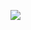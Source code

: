 [![](https://mermaid.ink/img/eyJjb2RlIjoiZ3JhcGggVERcbiAgICBhcGFjaGVbZmE6ZmEtZm9sZGVyIC9ob21lL29lbS9lc2luYS9hcGFjaGVdIFxuICAgIGFwYWNoZSAtLS0tLS0tLS0gfCDQlNC-0YHRgtGD0L_QvdGL0LUg0LzQvtC00YPQu9C4IHwgbW9kc1tmYTpmYS1mb2xkZXIgbW9kcy1hdmFpbGFibGVdXG4gICAgYXBhY2hlIC0tLS0tLS0tIHwg0JTQvtGB0YLRg9C_0L3Ri9C1INGB0LDQudGC0YsgfCBzaXRlc1tmYTpmYS1mb2xkZXIgc2l0ZXMtYXZhaWxhYmxlXVxuICAgIGFwYWNoZSAtLS0tIHwg0J3QsNGB0YLRgNC-0LnQutC4INC60LvQuNC10L3RgtC-0LIgMdChLdCx0LDQtyB8dnJkW2ZhOmZhLWZvbGRlciB2cmQtZmlsZXNdXG5cbiAgICBtb2RzIC0tLSB8INCd0LDRgdGC0YDQvtC50LrQsCDQvNC-0LTRg9C70Y8gYXBhY2hlIHwgd3NhcDI0LmNvbmZbZmE6ZmEtZmlsZSB3c2FwMjQuY29uZl1cbiAgICBtb2RzIC0tLSB8INCX0LDQs9GA0YPQt9C60LAg0LzQvtC00YPQu9GPIGFwYWNoZSB8IHdzYXAyNC5sb2FkW2ZhOmZhLWZpbGUgd3NhcDI0LmxvYWRdXG5cbiAgICBzaXRlcyAtLS0gfCDQnNC-0LTRg9C70Lgg0LrQvtC90YTQuNCz0YPRgNCw0YbQuNC4INC-0YHQvdC-0LLQvdC-0LPQviDRgdCw0LnRgtCwIHwgZGVmW2ZhOmZhLWZvbGRlciAwMDAtZGVmYXVsdF1cbiAgICBzaXRlcyAtLS0gfCDQmtC-0L3RhNC40LPRg9GA0LDRhtC40Y8g0L7RgdC90L7QstC90L7Qs9C-INGB0LDQudGC0LAgfCBkZWYuY29uZltmYTpmYS1maWxlIDAwMC1kZWZhdWx0LmNvbmZdXG5cbiAgICBkZWYgLS0tIHwg0JTQvtGB0YLRg9C_0L3Ri9C1INC60L7QvdGE0LjQs9GD0YDQsNGG0LjQuCAx0KEt0LHQsNC3IHwgYXZhaWxhYmxlW2ZhOmZhLWZvbGRlciBhdmFpbGFibGVdXG4gICAgZGVmIC0tLSB8INCQ0LrRgtC40LLQvdGL0LUg0LrQvtC90YTQuNCz0YPRgNCw0YbQuNC4IDHQoS3QsdCw0LcgfCBlbmFibGVkW2ZhOmZhLWZvbGRlciBlbmFibGVkXVxuICAgIGRlZiAtLS0gfCDQntCx0YnQuNC1INC90LDRgdGC0YDQvtC50LrQuCDQutC-0L3RhNC40LPRg9GA0LDRhtC40LkgMdChLdCx0LDQtyB8IGRpcmVjdG9yeS5jb25mW2ZhOmZhLWZpbGUgZGlyZWN0b3J5LmNvbmZdXG5cbiAgICBhdmFpbGFibGUgPT09IHwg0KTQsNC50LvRiyDQutC-0L3RhNC40LPRg9GA0LDRhtC40LkgMdChLdCx0LDQtyB8IGZpbGUuY29uZltmYTpmYS1maWxlICouY29uZl1cbiAgICBlbmFibGVkID09PSB8INCh0YHRi9C70LrQuCDQvdCwINGE0LDQudC70Ysg0LrQvtC90YTQuNCz0YPRgNCw0YbQuNC5IDHQoS3QsdCw0LcgfCBsaW5rLmNvbmZbZmE6ZmEtbGluayAqLmNvbmZdXG4gICAgXG4gICAgbGluay5jb25mIC0uLT4gfCDQktC60Lsv0JLRi9C60Lsg0YEg0L_QvtC80L7RidGM0Y4g0YHRgdGL0LvQutC4IHwgZmlsZS5jb25mXG5cbiAgICB2cmQgPT09IHwg0JrQsNGC0LDQu9C-0LPQuCDQutC70LjQvdGC0L7QsiDQsdC-0LXQstC-0LkgMdChLdCx0LDQt9GLIHwgcHJvZFtmYTpmYS1mb2xkZXIgKi5wcm9kXVxuICAgIHByb2QgLS0tIHwg0JrQsNGC0LDQu9C-0LMg0LrQu9C40LXQvdGC0LAgMdChLdCx0LDQt9GLINGA0LDQt9GA0LDQsdC-0YLQutC4IHwgZGV2W2ZhOmZhLWZvbGRlciBkZXZdXG4gICAgXG4gICAgcHJvZCAtLS0gfCDQndCw0YHRgtGA0L7QudC60LAg0LrQu9C40LXQvdGC0LAg0LHQvtC10LLQvtC5IDHQoS3QsdCw0LfRiyB8IHByb2QudnJkW2ZhOmZhLWZpbGUgcHJvZC52cmRdXG4gICAgZGV2IC0tLSB8INCd0LDRgdGC0YDQvtC50LrQsCDQutC70LjQtdC90YLQsCAx0KEt0LHQsNC30Ysg0YDQsNC30YDQsNCx0L7RgtC60LggfCBkZXYudnJkW2ZhOmZhLWZpbGUgZGV2LnZyZF1cbiAgICBcbiAgICBkZWYuY29uZiAtLS0tLS0tPiBsaW5rLmNvbmZcbiAgICBmaWxlLmNvbmYgLS0tLT4gZGlyZWN0b3J5LmNvbmZcbiAgICBmaWxlLmNvbmYgLS0tLS0-IHByb2QudnJkXG4gICAgZmlsZS5jb25mIC0tLS0-IGRldi52cmRcblxuICAgIGFwYWNoZTJbZmE6ZmEtZm9sZGVyIC9ldGMvYXBhY2hlMl1cbiAgICBhcGFjaGUyIC0tLS0tLSBzaXRlcy1hdmFpbGFibGVbZmE6ZmEtZm9sZGVyIHNpdGVzLWF2YWlsYWJsZV1cbiAgICBhcGFjaGUyIC0tLS0tLS0gbW9kcy1hdmFpbGFibGVbZmE6ZmEtZm9sZGVyIG1vZHMtYXZhaWxhYmxlXVxuXG4gICAgbW9kcy1hdmFpbGFibGUgLS0tLSBsaW5rLndzYXAyNC5jb25mW2ZhOmZhLWxpbmsgd3NhcDI0LmNvbmZdXG4gICAgbW9kcy1hdmFpbGFibGUgLS0tLSBsaW5rLndzYXAyNC5sb2FkW2ZhOmZhLWxpbmsgd3NhcDI0LmxvYWRdXG5cbiAgICBsaW5rLndzYXAyNC5jb25mIC0uLi0-IHdzYXAyNC5jb25mXG4gICAgbGluay53c2FwMjQubG9hZCAtLi4tPiB3c2FwMjQubG9hZFxuXG4gICAgc2l0ZXMtYXZhaWxhYmxlIC0tLS0gZXRjLmRlZi5jb25mW2ZhOmZhLWxpbmsgMDAwLWRlZmF1bHQuY29uZl1cbiAgICBldGMuZGVmLmNvbmYgLS4tPiBkZWYuY29uZlxuXG4gICAgZGlzdHJpYltmYTpmYS1mb2xkZXIgL2hvbWUvb2VtL2VzaW5hL2Rpc3RyaWJdID09PT09PT09IHZlcnNpb25bZmE6ZmEtZm9sZGVyIHZlcnNpb24vb3B0LzFDL3Y4LjMveDg2XzY0XVxuICAgIHBsYXRmb3JtW2ZhOmZhLWxpbmsgL2hvbWUvb2VtL2VzaW5hL3BsYXRmb3JtXSAtLi0-IHZlcnNpb25cblxuICAgIHdzYXAyNC5sb2FkIC0tPiBwbGF0Zm9ybSIsIm1lcm1haWQiOnsidGhlbWUiOiJkZWZhdWx0In0sInVwZGF0ZUVkaXRvciI6ZmFsc2UsImF1dG9TeW5jIjp0cnVlLCJ1cGRhdGVEaWFncmFtIjpmYWxzZX0)](https://mermaid-js.github.io/mermaid-live-editor/edit#eyJjb2RlIjoiZ3JhcGggVERcbiAgICBhcGFjaGVbZmE6ZmEtZm9sZGVyIC9ob21lL29lbS9lc2luYS9hcGFjaGVdIFxuICAgIGFwYWNoZSAtLS0tLS0tLS0gfCDQlNC-0YHRgtGD0L_QvdGL0LUg0LzQvtC00YPQu9C4IHwgbW9kc1tmYTpmYS1mb2xkZXIgbW9kcy1hdmFpbGFibGVdXG4gICAgYXBhY2hlIC0tLS0tLS0tIHwg0JTQvtGB0YLRg9C_0L3Ri9C1INGB0LDQudGC0YsgfCBzaXRlc1tmYTpmYS1mb2xkZXIgc2l0ZXMtYXZhaWxhYmxlXVxuICAgIGFwYWNoZSAtLS0tIHwg0J3QsNGB0YLRgNC-0LnQutC4INC60LvQuNC10L3RgtC-0LIgMdChLdCx0LDQtyB8dnJkW2ZhOmZhLWZvbGRlciB2cmQtZmlsZXNdXG5cbiAgICBtb2RzIC0tLSB8INCd0LDRgdGC0YDQvtC50LrQsCDQvNC-0LTRg9C70Y8gYXBhY2hlIHwgd3NhcDI0LmNvbmZbZmE6ZmEtZmlsZSB3c2FwMjQuY29uZl1cbiAgICBtb2RzIC0tLSB8INCX0LDQs9GA0YPQt9C60LAg0LzQvtC00YPQu9GPIGFwYWNoZSB8IHdzYXAyNC5sb2FkW2ZhOmZhLWZpbGUgd3NhcDI0LmxvYWRdXG5cbiAgICBzaXRlcyAtLS0gfCDQnNC-0LTRg9C70Lgg0LrQvtC90YTQuNCz0YPRgNCw0YbQuNC4INC-0YHQvdC-0LLQvdC-0LPQviDRgdCw0LnRgtCwIHwgZGVmW2ZhOmZhLWZvbGRlciAwMDAtZGVmYXVsdF1cbiAgICBzaXRlcyAtLS0gfCDQmtC-0L3RhNC40LPRg9GA0LDRhtC40Y8g0L7RgdC90L7QstC90L7Qs9C-INGB0LDQudGC0LAgfCBkZWYuY29uZltmYTpmYS1maWxlIDAwMC1kZWZhdWx0LmNvbmZdXG5cbiAgICBkZWYgLS0tIHwg0JTQvtGB0YLRg9C_0L3Ri9C1INC60L7QvdGE0LjQs9GD0YDQsNGG0LjQuCAx0KEt0LHQsNC3IHwgYXZhaWxhYmxlW2ZhOmZhLWZvbGRlciBhdmFpbGFibGVdXG4gICAgZGVmIC0tLSB8INCQ0LrRgtC40LLQvdGL0LUg0LrQvtC90YTQuNCz0YPRgNCw0YbQuNC4IDHQoS3QsdCw0LcgfCBlbmFibGVkW2ZhOmZhLWZvbGRlciBlbmFibGVkXVxuICAgIGRlZiAtLS0gfCDQntCx0YnQuNC1INC90LDRgdGC0YDQvtC50LrQuCDQutC-0L3RhNC40LPRg9GA0LDRhtC40LkgMdChLdCx0LDQtyB8IGRpcmVjdG9yeS5jb25mW2ZhOmZhLWZpbGUgZGlyZWN0b3J5LmNvbmZdXG5cbiAgICBhdmFpbGFibGUgPT09IHwg0KTQsNC50LvRiyDQutC-0L3RhNC40LPRg9GA0LDRhtC40LkgMdChLdCx0LDQtyB8IGZpbGUuY29uZltmYTpmYS1maWxlICouY29uZl1cbiAgICBlbmFibGVkID09PSB8INCh0YHRi9C70LrQuCDQvdCwINGE0LDQudC70Ysg0LrQvtC90YTQuNCz0YPRgNCw0YbQuNC5IDHQoS3QsdCw0LcgfCBsaW5rLmNvbmZbZmE6ZmEtbGluayAqLmNvbmZdXG4gICAgXG4gICAgbGluay5jb25mIC0uLT4gfCDQktC60Lsv0JLRi9C60Lsg0YEg0L_QvtC80L7RidGM0Y4g0YHRgdGL0LvQutC4IHwgZmlsZS5jb25mXG5cbiAgICB2cmQgPT09IHwg0JrQsNGC0LDQu9C-0LPQuCDQutC70LjQvdGC0L7QsiDQsdC-0LXQstC-0LkgMdChLdCx0LDQt9GLIHwgcHJvZFtmYTpmYS1mb2xkZXIgKi5wcm9kXVxuICAgIHByb2QgLS0tIHwg0JrQsNGC0LDQu9C-0LMg0LrQu9C40LXQvdGC0LAgMdChLdCx0LDQt9GLINGA0LDQt9GA0LDQsdC-0YLQutC4IHwgZGV2W2ZhOmZhLWZvbGRlciBkZXZdXG4gICAgXG4gICAgcHJvZCAtLS0gfCDQndCw0YHRgtGA0L7QudC60LAg0LrQu9C40LXQvdGC0LAg0LHQvtC10LLQvtC5IDHQoS3QsdCw0LfRiyB8IHByb2QudnJkW2ZhOmZhLWZpbGUgcHJvZC52cmRdXG4gICAgZGV2IC0tLSB8INCd0LDRgdGC0YDQvtC50LrQsCDQutC70LjQtdC90YLQsCAx0KEt0LHQsNC30Ysg0YDQsNC30YDQsNCx0L7RgtC60LggfCBkZXYudnJkW2ZhOmZhLWZpbGUgZGV2LnZyZF1cbiAgICBcbiAgICBkZWYuY29uZiAtLS0tLS0tPiBsaW5rLmNvbmZcbiAgICBmaWxlLmNvbmYgLS0tLT4gZGlyZWN0b3J5LmNvbmZcbiAgICBmaWxlLmNvbmYgLS0tLS0-IHByb2QudnJkXG4gICAgZmlsZS5jb25mIC0tLS0-IGRldi52cmRcblxuICAgIGFwYWNoZTJbZmE6ZmEtZm9sZGVyIC9ldGMvYXBhY2hlMl1cbiAgICBhcGFjaGUyIC0tLS0tLSBzaXRlcy1hdmFpbGFibGVbZmE6ZmEtZm9sZGVyIHNpdGVzLWF2YWlsYWJsZV1cbiAgICBhcGFjaGUyIC0tLS0tLS0gbW9kcy1hdmFpbGFibGVbZmE6ZmEtZm9sZGVyIG1vZHMtYXZhaWxhYmxlXVxuXG4gICAgbW9kcy1hdmFpbGFibGUgLS0tLSBsaW5rLndzYXAyNC5jb25mW2ZhOmZhLWxpbmsgd3NhcDI0LmNvbmZdXG4gICAgbW9kcy1hdmFpbGFibGUgLS0tLSBsaW5rLndzYXAyNC5sb2FkW2ZhOmZhLWxpbmsgd3NhcDI0LmxvYWRdXG5cbiAgICBsaW5rLndzYXAyNC5jb25mIC0uLi0-IHdzYXAyNC5jb25mXG4gICAgbGluay53c2FwMjQubG9hZCAtLi4tPiB3c2FwMjQubG9hZFxuXG4gICAgc2l0ZXMtYXZhaWxhYmxlIC0tLS0gZXRjLmRlZi5jb25mW2ZhOmZhLWxpbmsgMDAwLWRlZmF1bHQuY29uZl1cbiAgICBldGMuZGVmLmNvbmYgLS4tPiBkZWYuY29uZlxuXG4gICAgZGlzdHJpYltmYTpmYS1mb2xkZXIgL2hvbWUvb2VtL2VzaW5hL2Rpc3RyaWJdID09PT09PT09IHZlcnNpb25bZmE6ZmEtZm9sZGVyIHZlcnNpb24vb3B0LzFDL3Y4LjMveDg2XzY0XVxuICAgIHBsYXRmb3JtW2ZhOmZhLWxpbmsgL2hvbWUvb2VtL2VzaW5hL3BsYXRmb3JtXSAtLi0-IHZlcnNpb25cblxuICAgIHdzYXAyNC5sb2FkIC0tPiBwbGF0Zm9ybSIsIm1lcm1haWQiOiJ7XG4gIFwidGhlbWVcIjogXCJkZWZhdWx0XCJcbn0iLCJ1cGRhdGVFZGl0b3IiOmZhbHNlLCJhdXRvU3luYyI6dHJ1ZSwidXBkYXRlRGlhZ3JhbSI6ZmFsc2V9)
